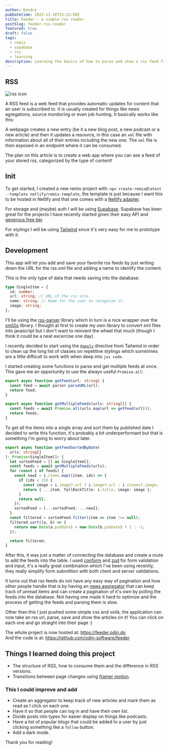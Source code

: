 ```yaml
---
author: Kendry
pubDatetime: 2023-11-26T15:22:00Z
title: Feeder - a simple rss reader
postSlug: feeder-rss-reader
featured: true
draft: false
tags:
  - remix
  - supabase
  - rss
  - learning
description: Learning the basics of how to parse and show a rss feed from multiple sources and types.
---
```


## RSS

![rss icon](@assets/images/projects/rss-icon-2.png)

A RSS feed is a web feed that provides automatic updates for content that an user is subscribed to. It is usually created for things like news agregations, source monitoring or even job hunting.
It basically works like this:

A webpage creates a new entry (be it a new blog post, a new podcast or a new article) and then it updates a resource,
in this case an `xml` file with information about all of their entries including the new one. The `xml` file is then exposed in an endpoint where it can be consumed.

The plan on this article is to create a web app where you can see a feed of your stored rss,
categorized by the type of content!

## Init

To get started, I created a new remix project with:
`npx create-remix@latest --template netlify/remix-template`, the template is just because I
want this to be hosted in Netlify and that one comes with a [Netlify adapter](https://docs.netlify.com/integrations/frameworks/remix/).

For storage and (maybe) auth I will be using [Supabase](https://supabase.com/). Supabase has been great for the projects I have recently started given their easy API and [generous free tier](https://supabase.com/pricing).

For stylings I will be using [Tailwind](https://tailwindcss.com/) since it's very easy for me to prototype with it.

## Development

This app will let you add and save your favorite rss feeds by just writing down the URL for the rss.xml file and adding a name to identify the content.

This is the only type of data that needs saving into the database:

```ts
type SingleItem = {
  id: number;
  url: string; // URL of the rss site.
  name: string; // Name for the user to recognize it.
  image: string;
};
```

I'll be using the [rss-parser](https://github.com/rbren/rss-parser) library which in turn is a nice wrapper over the [xml2js](https://www.npmjs.com/package/xml2js) library. I thought at first to create my own library to convert xml files into javascript but I don't want to reinvent the wheel that much (though I think it could be a neat excercise one day).

I recently decided to start using the [`@apply`](https://tailwindcss.com/docs/functions-and-directives#apply) directive from Tailwind in order to clean up the long list of classes on repetitive stylings which sometimes are a little difficult to work with when deep into `jsx code`.

I started creating some functions to parse and get multiple feeds at once. This gave me an opportunity to use the always useful `Promise.all`:

```ts
export async function getFeed(url: string) {
  const feed = await parser.parseURL(url);
  return feed;
}

export async function getMultipleFeeds(urls: string[]) {
  const feeds = await Promise.all(urls.map(url => getFeed(url)));
  return feeds;
}
```

To get all the items into a single array and sort them by published date I decided to write this function, it's probably a bit underperformant but that is something I'm going to worry about later.

```ts
export async function getFeedSortedByDate(
  urls: string[]
): Promise<SingleItem[]> {
  let sortedFeed = [] as SingleItem[];
  const feeds = await getMultipleFeeds(urls);
  for (const i of feeds) {
    const newI = i.items.map((item, idx) => {
      if (idx < 15) {
        const image = i.image?.url ? i.image?.url : i.itunes?.image;
        return { ...item, fallBackTitle: i.title, image: image };
      }
      return null;
    });
    sortedFeed = [...sortedFeed, ...newI];
  }
  const filtered = sortedFeed.filter(item => item !== null);
  filtered.sort((a, b) => {
    return new Date(a.pubDate) < new Date(b.pubDate) ? 1 : -1;
  });

  return filtered;
}
```

After this, it was just a matter of connecting the database and create a route to add the feeds into the table. I used [conform](https://conform.guide/) and [zod](https://zod.dev/) for form validation and input, it's a really great combination which I've been using recently, they really simplify form submittion with both client and server validations.

It turns out that rss feeds do not have any easy way of pagination and how other people handle that is by having an [news aggregator](https://en.wikipedia.org/wiki/News_aggregator) that can keep track of unread items and can create a pagination of it's own by polling the feeds into the database. Not having one made it hard to optimize and the process of getting the feeds and parsing them is slow.

Other than this I just pushed some simple css and voilà, the application can now take an rss url, parse, save and show the articles on it! You can click on each one and go straight into their page :)

The whole project is now hosted at: https://feeder.odin.do  
And the code is at: https://github.com/odin-software/feeder

## Things I learned doing this project

- The structure of RSS, how to consume them and the difference in RSS versions.
- Transitions between page changes using [framer motion](https://www.framer.com/motion/).

### This I could improve and add

- Create an aggregator to keep track of new articles and mark them as read as I click on each one.
- Have it so that people can log in and have their own list.
- Divide posts into types for easier display on things like podcasts.
- Have a list of popular blogs that could be added to a user by just clicking something like a `follow` button.
- Add a dark mode.

Thank you for reading!
